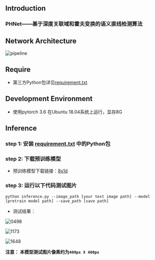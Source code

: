 ## Introduction

### PHNet——基于深度关联域和霍夫变换的语义直线检测算法

## Network Architecture

![pipeline](https://github.com/pljq/PHNet/pipeline.png)

## Require
- 第三方Python包详见[requirement.txt](https://github.com/pljq/PHNet/requirement.txt)

## Development Environment
- 使用pytorch 3.6 在Ubuntu 18.04系统上运行，显存8G

## Inference
### step 1: 安装 [requirement.txt](https://github.com/pljq/PHNet/requirement.txt) 中的Python包

### step 2: 下载预训练模型

  - 预训练模型下载链接：[8s1d](https://pan.baidu.com/s/1iRkM4wJckckfvb4vC6w8tQ)

### step 3: 运行以下代码测试图片
  `python inference.py --image_path [your test image path] --model [pretrain model path] --save_path [save path]`
- 测试结果：

![0498](https://github.com/pljq/PHNet/img/results/0498.jpg)

![1173](https://github.com/pljq/PHNet/img/results/1173.jpg)

![1648](https://github.com/pljq/PHNet/img/results/1638.jpg)

__注意： 本模型测试图片像素约为`400px X 400px`__
